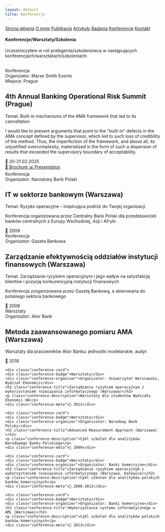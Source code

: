 ```yaml
---
layout: default
title: Konferencje
---
```

<div id="myMenu">
  <a href="/" class="menu-option">Strona główna</a>
  <a href="/about" class="menu-option">O mnie</a>
  <a href="/publications" class="menu-option">Publikacje</a>
  <a href="/articles" class="menu-option">Artykuły</a>
  <a href="/researches" class="menu-option">Badania</a>
  <a href="/conferences" class="menu-option">Konferencje</a>
  <a href="/contact" class="menu-option">Kontakt</a>
</div>

<div class="square"></div>
<div class="square1"></div>
<div class="square2"></div>
<div class="square-big"></div>

#### Konferencje/Warsztaty/Szkolenia
Uczestniczyłem w roli prelegenta/szkoleniowca w następujących konferencjach/warsztatach/szkoleniach:
<br>
<br>


<div class="conferences-container">


 <div class="conference-card">
   <div class="conference-badge">Konferencja</div>
   <div class="conference-organizer">Organizator: Marxo Smith Events</div>
   <div class="conference-location">Miejsce: Prague</div>
   <h2 class="conference-title">4th Annual Banking Operational Risk Summit (Prague)</h2>
   <div class="conference-topic">Temat: Built-in mechanisms of the AMA framework that led to its cancellation</div>
   <p class="conference-description">I would like to present arguments that point to the "built-in" defects in the AMA concept defined by the supervisor, which led to such loss of credibility of the method. Thus, the imperfection of the framework, and above all, its unjustified overcomplexity, materialized in the form of such a dispersion of results that exceeded the supervisory boundary of acceptability.</p>
   <div class="conference-meta">📅 20-21.02.2025</div>
   <div class="conference-buttons">
     <a href="/conferences/4th_OpRisk_Summit_BROCHURE.pdf" class="conference-button">
       📄 Brochure
     </a>
     <a href="/conferences/proba.md" class="conference-button">
       📊 Presentation
     </a>
   </div>
 </div>


  <div class="conference-card">
    <div class="conference-badge">Konferencja</div>
    <div class="conference-organizer">Organizator: Narodowy Bank Polski</div>
    <h2 class="conference-title">IT w sektorze bankowym (Warszawa)</h2>
    <div class="conference-topic">Temat: Ryzyko operacyjne – inspirująca podróż do Twojej organizacji</div>
    <p class="conference-description">Konferencja organizowana przez Centralny Bank Polski dla przedstawicieli banków centralnych z Europy Wschodniej, Azji i Afryki</p>
    <div class="conference-meta">📅 2009</div>
  </div>


  <div class="conference-card">
    <div class="conference-badge">Konferencja</div>
    <div class="conference-organizer">Organizator: Gazeta Bankowa</div>
    <h2 class="conference-title">Zarządzanie efektywnością oddziałów instytucji finansowych (Warszawa)</h2>
    <div class="conference-topic">Temat: Zarządzanie ryzykiem operacyjnym i jego wpływ na satysfakcję klientów i pozycję konkurencyjną instytucji finansowych</div>
    <p class="conference-description">Konferencja zorganizowana przez Gazetę Bankową, a skierowana do polskiego sektora bankowego</p>
    <div class="conference-meta">📅 2008</div>
  </div>


  <div class="conference-card">
    <div class="conference-badge">Warsztaty</div>
    <div class="conference-organizer">Organizator: Alior Bank</div>
    <h2 class="conference-title">Metoda zaawansowanego pomiaru AMA (Warszawa)</h2>
    <p class="conference-description">Warsztaty dla pracowników Alior Banku: jednostki modelarskie, audyt</p>
    <div class="conference-meta">📅 2018</div>
  </div>


    <div class="conference-card">
    <div class="conference-badge">Warsztaty</div>
    <div class="conference-organizer">Organizator: Uniwersytet Warszawski, Wydział Ekonomii</div>
    <h2 class="conference-title">Zarządzanie ryzykiem operacyjnym z wykorzystaniem rozwiązania informatycznego (Warszawa)</h2>
    <p class="conference-description">Warsztaty dla studentów Wydziału Ekonomii UW</p>
    <div class="conference-meta">📅 2011</div>
  </div>


    <div class="conference-card">
    <div class="conference-badge">Warsztaty</div>
    <div class="conference-organizer">Organizator: Narodowy Bank Polski</div>
    <h2 class="conference-title">Advanced Measurement Approach (Warszawa)</h2>
    <p class="conference-description">Cykl szkoleń dla analityków Narodowego Banku Polskiego</p>
    <div class="conference-meta">📅 2009</div>
  </div>


    <div class="conference-card">
    <div class="conference-badge">Warsztaty</div>
    <div class="conference-organizer">Organizator: Banki komercyjne</div>
    <h2 class="conference-title">Zarządzanie ryzykiem operacyjnym z wykorzystaniem rozwiązania informatycznego (Warszawa, Katowice)</h2>
    <p class="conference-description">Cykl szkoleń dla analityków polskich banków komercyjnych</p>
    <div class="conference-meta">📅 2008-2012</div>
  </div>


    <div class="conference-card">
    <div class="conference-badge">Warsztaty</div>
    <div class="conference-organizer">Organizator: Banki komercyjne</div>
    <h2 class="conference-title">Wykorzystanie systemu informatycznego w AML (Warszawa)</h2>
    <p class="conference-description">Cykl szkoleń dla analityków polskich banków komercyjnych</p>
    <div class="conference-meta">📅 2013</div>
  </div>


  
</div>
